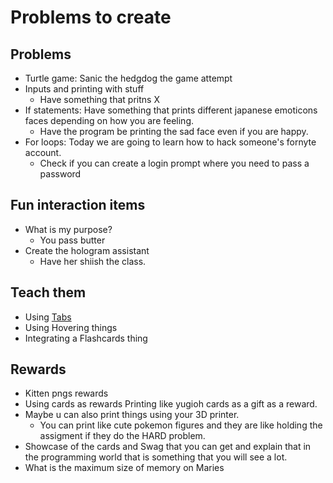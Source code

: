 # Problems to create

## Problems

- Turtle game: Sanic the hedgdog the game attempt
- Inputs and printing with stuff
  - Have something that pritns X 
- If statements: Have something that prints different japanese emoticons faces depending on how you are feeling.
  - Have the program be printing the sad face even if you are happy.
- For loops: Today we are going to learn how to hack someone's fornyte account.
  - Check if you can create a login prompt where you need to pass a password


## Fun interaction items
- What is my purpose?
  - You pass butter
- Create the hologram assistant
  - Have her shiish the class.


## Teach them
- Using [Tabs](https://docusaurus.io/docs/next/markdown-features/admonitions)
- Using Hovering things
- Integrating a Flashcards thing


## Rewards
- Kitten pngs rewards
- Using cards as rewards Printing like yugioh cards as a gift as a reward.
- Maybe u can also print things using your 3D printer.
  - You can print like cute pokemon figures and they are like holding the assigment if they do the HARD problem. 
- Showcase of the cards and Swag that you can get and explain that in the programming world that is something that you will see a lot.
- What is the maximum size of memory on Maries
